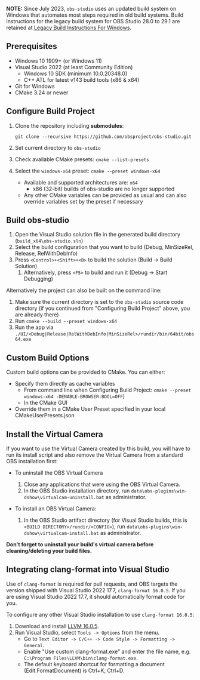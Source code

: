 **NOTE:** Since July 2023, `obs-studio` uses an updated build system on Windows that automates most steps required in old build systems. Build instructions for the legacy build system for OBS Studio 28.0 to 29.1 are retained at [Legacy Build Instructions For Windows](https://github.com/obsproject/obs-studio/wiki/Legacy-Build-Instructions-For-Windows/).

## Prerequisites
* Windows 10 1909+ (or Windows 11)
* Visual Studio 2022 (at least Community Edition)
  * Windows 10 SDK (minimum 10.0.20348.0)
  * C++ ATL for latest v143 build tools (x86 & x64)
* Git for Windows
* CMake 3.24 or newer

## Configure Build Project

1. Clone the repository including **submodules**:

    `git clone --recursive https://github.com/obsproject/obs-studio.git`

2. Set current directory to `obs-studio`
3. Check available CMake presets: `cmake --list-presets`
4. Select the `windows-x64` preset: `cmake --preset windows-x64`
    - Available and supported architectures are: `x64`
      - x86 (32-bit) builds of obs-studio are no longer supported
    - Any other CMake variables can be provided as usual and can also override variables set by the preset if necessary

## Build obs-studio

1. Open the Visual Studio solution file in the generated build directory (`build_x64\obs-studio.sln`)
2. Select the build configuration that you want to build (Debug, MinSizeRel, Release, RelWithDebInfo)
3. Press `<Control>+<Shift>+<B>` to build the solution (Build -> Build Solution)
   1. Alternatively, press `<F5>` to build and run it (Debug -> Start Debugging)

Alternatively the project can also be built on the command line:

1. Make sure the current directory is set to the `obs-studio` source code directory (if you continued from "Configuring Build Project" above, you are already there)
2. Run `cmake --build --preset windows-x64`
3. Run the app via `./UI/<Debug|Release|RelWithDebInfo|MinSizeRel>/rundir/bin/64bit/obs64.exe`

## Custom Build Options

Custom build options can be provided to CMake. You can either:

* Specify them directly as cache variables
  * From command line when Configuring Build Project: `cmake --preset windows-x64 -DENABLE-BROWSER:BOOL=OFF`)
  * In the CMake GUI 
* Override them in a CMake User Preset specified in your local CMakeUserPresets.json

## Install the Virtual Camera

If you want to use the Virtual Camera created by this build, you will have to run its install script and also remove the Virtual Camera from a standard OBS installation first:

* To uninstall the OBS Virtual Camera
    1. Close any applications that were using the OBS Virtual Camera.
    2. In the OBS Studio installation directory, run `data\obs-plugins\win-dshow\virtualcam-uninstall.bat` as administrator.

* To install an OBS Virtual Camera:

    1. In the OBS Studio artifact directory (for Visual Studio builds, this is `<BUILD DIRECTORY>/rundir/<CONFIG>`), run `data\obs-plugins\win-dshow\virtualcam-install.bat` as administrator.

**Don't forget to uninstall your build's virtual camera before cleaning/deleting your build files.**

## Integrating clang-format into Visual Studio

Use of `clang-format` is required for pull requests, and OBS targets the version shipped with Visual Studio 2022 17.7, `clang-format 16.0.5`. If you are using Visual Studio 2022 17.7, it should automatically format code for you.

To configure any other Visual Studio installation to use `clang-format 16.0.5`:

1. Download and install [LLVM 16.0.5](https://releases.llvm.org/).
2. Run Visual Studio, select `Tools -> Options` from the menu.
    * Go to `Text Editor -> C/C++ -> Code Style -> Formatting -> General`.
    * Enable "Use custom clang-format.exe" and enter the file name, e.g. `C:\Program Files\LLVM\bin\clang-format.exe`.
    * The default keyboard shortcut for formatting a document (Edit.FormatDocument) is Ctrl+K, Ctrl+D.
